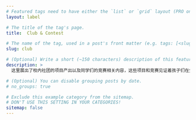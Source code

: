```yaml
---
# Featured tags need to have either the `list` or `grid` layout (PRO only).
layout: label

# The title of the tag's page.
title:  Club & Contest

# The name of the tag, used in a post's front matter (e.g. tags: [<slug>]).
slug: club

# (Optional) Write a short (~150 characters) description of this featured tag.
description: >
  这里展出了校内社团的项目产出以及同学们的竞赛相关内容，这些项目和竞赛见证着孩子们在生物方面的探索，相信这些经历一定会在以后给他们留下深刻且回味无穷的记忆！

# (Optional) You can disable grouping posts by date.
# no_groups: true

# Exclude this example category from the sitemap.
# DON'T USE THIS SETTING IN YOUR CATEGORIES!
sitemap: false
---
```

